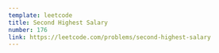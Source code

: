 ```yaml
---
template: leetcode
title: Second Highest Salary
number: 176
link: https://leetcode.com/problems/second-highest-salary
---
```


